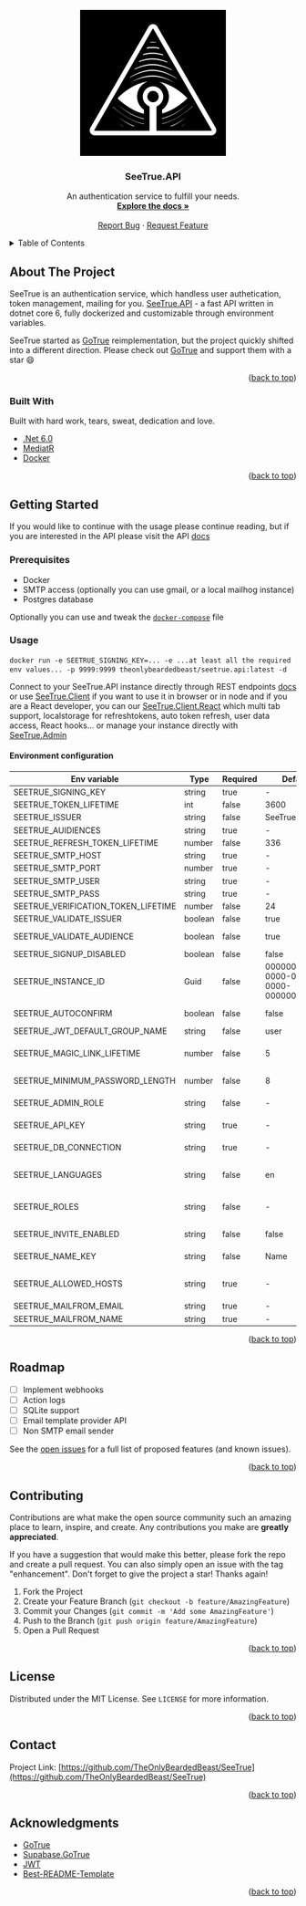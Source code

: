 <div id="top"></div>

<!-- PROJECT LOGO -->
<br />
<div align="center">
  <a href="https://github.com/TheOnlyBeardedBeast/SeeTrue">
    <img width="256px" src="https://github.com/TheOnlyBeardedBeast/SeeTrue/blob/master/SeeTrue.Admin/src/Assets/SeeTrueIcon.png?raw=true" />
  </a>

  <h3 align="center">SeeTrue.API</h3>

  <p align="center">
    An authentication service to fulfill your needs.
    <br />
    <a href="https://github.com/TheOnlyBeardedBeast/SeeTrue/tree/master/SeeTrue.API/docs#seetrueapi"><strong>Explore the docs »</strong></a>
    <br />
    <br />
    <a href="https://github.com/TheOnlyBeardedBeast/SeeTrue/issues">Report Bug</a>
    ·
    <a href="https://github.com/TheOnlyBeardedBeast/SeeTrue/issues">Request Feature</a>
  </p>
</div>



<!-- TABLE OF CONTENTS -->
<details>
  <summary>Table of Contents</summary>
  <ol>
    <li>
      <a href="#about-the-project">About The Project</a>
    </li>
    <li>
      <a href="#getting-started">Getting Started</a>
      <ul>
        <li><a href="#prerequisites">Prerequisites</a></li>
        <li><a href="#usage">Usage</a>
            <ul>
                <li><a href="#environment-configuration">Environment configuration</a></li>
            </ul>
        </li>
      </ul>
    </li>
    <li><a href="#roadmap">Roadmap</a></li>
    <li><a href="#contributing">Contributing</a></li>
    <li><a href="#license">License</a></li>
    <li><a href="#contact">Contact</a></li>
    <li><a href="#acknowledgments">Acknowledgments</a></li>
  </ol>
</details>



<!-- ABOUT THE PROJECT -->
## About The Project

SeeTrue is an authentication service, which handless user authetication, token management, mailing for you. [SeeTrue.API](https://github.com/TheOnlyBeardedBeast/SeeTrue/tree/master/SeeTrue.API) - a fast API written in dotnet core 6, fully dockerized and customizable through environment variables.

SeeTrue started as [GoTrue](https://github.com/netlify/gotrue) reimplementation, but the project quickly shifted into a different direction. Please check out [GoTrue](https://github.com/netlify/gotrue) and support them with a star :smile: 

<p align="right">(<a href="#top">back to top</a>)</p>



### Built With

Built with hard work, tears, sweat, dedication and love.

* [.Net 6.0](https://dotnet.microsoft.com/en-us/)
* [MediatR](https://github.com/jbogard/MediatR)
* [Docker](https://www.docker.com/)

<p align="right">(<a href="#top">back to top</a>)</p>


## Getting Started

If you would like to continue with the usage please continue reading, but if you are interested in the API please visit the API [docs](https://github.com/TheOnlyBeardedBeast/SeeTrue/tree/master/SeeTrue.API/docs)

### Prerequisites

* Docker
* SMTP access (optionally you can use gmail, or a local mailhog instance)
* Postgres database

Optionally you can use and tweak the [`docker-compose`](https://github.com/TheOnlyBeardedBeast/SeeTrue/blob/master/compose.yml) file

### Usage

```shell
docker run -e SEETRUE_SIGNING_KEY=... -e ...at least all the required env values... -p 9999:9999 theonlybeardedbeast/seetrue.api:latest -d
```

Connect to your SeeTrue.API instance directly through REST endpoints [docs](https://github.com/TheOnlyBeardedBeast/SeeTrue/tree/master/SeeTrue.API/docs#seetrueapi) or use [SeeTrue.Client](https://github.com/TheOnlyBeardedBeast/SeeTrue/tree/master/SeeTrue.Client) if you want to use it in browser or in node and if you are a React developer, you can our [SeeTrue.Client.React](https://github.com/TheOnlyBeardedBeast/SeeTrue/tree/master/SeeTrue.Client.React) which multi tab support, localstorage for refreshtokens, auto token refresh, user data access, React hooks... or manage your instance directly with [SeeTrue.Admin](https://github.com/TheOnlyBeardedBeast/SeeTrue/tree/master/SeeTrue.Admin)

#### Environment configuration

| Env variable | Type | Required | Default | Description |
|---|---|---|---|---|
| SEETRUE_SIGNING_KEY | string | true | - | Used for access_token encrytion |
| SEETRUE_TOKEN_LIFETIME | int | false | 3600 | `access_token` lifetime in seconds |
| SEETRUE_ISSUER | string | false | SeeTrue | Token issuer |
| SEETRUE_AUIDIENCES | string | true | - | Comma separated strings. Represence the supported token audiences. |
| SEETRUE_REFRESH_TOKEN_LIFETIME | number | false | 336 | Represents the `refresh_token` lifetime in **hours** |
| SEETRUE_SMTP_HOST | string | true | - | Host of the SMTP server |
| SEETRUE_SMTP_PORT | number | true | - | Port of the SMTP server |
| SEETRUE_SMTP_USER | string | true | - | SMTP username (in case of gmail,outlook use your email address)  |
| SEETRUE_SMTP_PASS | string | true | - | SMTP password |
| SEETRUE_VERIFICATION_TOKEN_LIFETIME | number | false | 24 | User signup confirmation token lifetime in hours |
| SEETRUE_VALIDATE_ISSUER | boolean | false | true | Enable or disable issuer validation on request  (`true`: enabled, `false`:disabled) |
| SEETRUE_VALIDATE_AUDIENCE | boolean | false | true | Enable or disable audience validation on request  (`true`: enabled, `false`:disabled) |
| SEETRUE_SIGNUP_DISABLED | boolean | false | false | Disable signup |
| SEETRUE_INSTANCE_ID | Guid | false | 00000000-0000-0000-0000-000000000000 | Use it when you want to use multiple SeeTrue.API instances on the same database handling different audiences. On loadbalancing the InstanceId should be same for all the instances in the loadbalancer. |
| SEETRUE_AUTOCONFIRM | boolean | false | false | If autoconfirm is `true`, the user will not get any signup confirmation email, and he will be able to login without any email confirmation. |
| SEETRUE_JWT_DEFAULT_GROUP_NAME | string | false | user | The default user role. |
| SEETRUE_MAGIC_LINK_LIFETIME | number | false | 5 | Lifetime of a one time login link. (Magiclinks wont work in a loadbalancer, unless you are using a sticky session, there are plans to implement a distributed cache, which will handle the issue) |
| SEETRUE_MINIMUM_PASSWORD_LENGTH | number | false | 8 | Minimum password length. If you want add any additionl valdiation please do it on your frontend. |
| SEETRUE_ADMIN_ROLE | string | false | - | If you dont add an admin role, no user will be able to use the admin API (user management, email template management). |
| SEETRUE_API_KEY | string | true | - | An API key to access the user and email template management from you app backend, or from SeeTrue.Admin application. |
| SEETRUE_DB_CONNECTION | string | true | - | Connection string for a postgress DB example `Host=postgress.local;Database=seetrue;Username=postgres;Password=postgres` |
| SEETRUE_LANGUAGES | string | false | en | Comma separated string containing supported languages (language is an option in the signup proccess, for each language you have to create an email template. |
| SEETRUE_ROLES | string | false | - | Roles, which are changeable in by an administrator, these roles dont need to contain the default user role and the admin role, if you dont need any other roles, you can leave this variable empty |
| SEETRUE_INVITE_ENABLED | string | false | false | Enables a user invite system. (If you want an invite only app you can disable signup and enable invites) |
| SEETRUE_NAME_KEY | string | false | Name | A key which specifies a the UserMetaData key which is required in the signup process, this key is used in the email templates to address the user. |
| SEETRUE_ALLOWED_HOSTS | string | true | - | Commaseparated list of hosts, required, you should list all the frontend applications which are using your SeeTrue.API instance so you dont get any CORS errors. |
| SEETRUE_MAILFROM_EMAIL | string | true | - | Email address, specified as the `EmailAddress` of the sender of an email |
| SEETRUE_MAILFROM_NAME | string | true | - | Name, specified as the `Name` of the sender of an email |

<p align="right">(<a href="#top">back to top</a>)</p>



<!-- ROADMAP -->
## Roadmap

- [ ] Implement webhooks
- [ ] Action logs
- [ ] SQLite support
- [ ] Email template provider API
- [ ] Non SMTP email sender

See the [open issues](https://github.com/TheOnlyBeardedBeast/SeeTrue/issues) for a full list of proposed features (and known issues).

<p align="right">(<a href="#top">back to top</a>)</p>



<!-- CONTRIBUTING -->
## Contributing

Contributions are what make the open source community such an amazing place to learn, inspire, and create. Any contributions you make are **greatly appreciated**.

If you have a suggestion that would make this better, please fork the repo and create a pull request. You can also simply open an issue with the tag "enhancement".
Don't forget to give the project a star! Thanks again!

1. Fork the Project
2. Create your Feature Branch (`git checkout -b feature/AmazingFeature`)
3. Commit your Changes (`git commit -m 'Add some AmazingFeature'`)
4. Push to the Branch (`git push origin feature/AmazingFeature`)
5. Open a Pull Request

<p align="right">(<a href="#top">back to top</a>)</p>



<!-- LICENSE -->
## License

Distributed under the MIT License. See `LICENSE` for more information.

<p align="right">(<a href="#top">back to top</a>)</p>



<!-- CONTACT -->
## Contact

Project Link: [https://github.com/TheOnlyBeardedBeast/SeeTrue](https://github.com/TheOnlyBeardedBeast/SeeTrue)

<p align="right">(<a href="#top">back to top</a>)</p>



<!-- ACKNOWLEDGMENTS -->
## Acknowledgments

* [GoTrue](https://github.com/netlify/gotrue)
* [Supabase.GoTrue](https://supabase.com/docs/gotrue/server/about)
* [JWT](https://jwt.io/)
* [Best-README-Template](https://github.com/othneildrew/Best-README-Template)

<p align="right">(<a href="#top">back to top</a>)</p>



